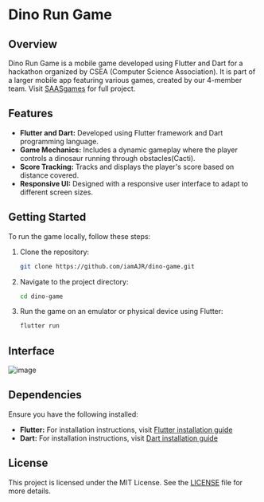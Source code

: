 # Dino Run Game

## Overview
Dino Run Game is a mobile game developed using Flutter and Dart for a hackathon organized by CSEA (Computer Science Association). It is part of a larger mobile app featuring various games, created by our 4-member team.
Visit [SAASgames](https://github.com/abhinandhp/saas_games) for full project.

## Features
- **Flutter and Dart:** Developed using Flutter framework and Dart programming language.
- **Game Mechanics:** Includes a dynamic gameplay where the player controls a dinosaur running through obstacles(Cacti).
- **Score Tracking:** Tracks and displays the player's score based on distance covered.
- **Responsive UI:** Designed with a responsive user interface to adapt to different screen sizes.

## Getting Started
To run the game locally, follow these steps:
1. Clone the repository:
   ```bash
   git clone https://github.com/iamAJR/dino-game.git
   ```
2. Navigate to the project directory:
   ```bash
   cd dino-game
   ```
3. Run the game on an emulator or physical device using Flutter:
   ```bash
   flutter run
   ```

## Interface 

![image](https://github.com/iamAJR/dino-game/assets/115625957/a346e702-2122-41c2-a1a0-e5abce1905e3)


## Dependencies
Ensure you have the following installed:
- **Flutter:** For installation instructions, visit [Flutter installation guide](https://flutter.dev/docs/get-started/install)
- **Dart:** For installation instructions, visit [Dart installation guide](https://dart.dev/get-dart)


## License
This project is licensed under the MIT License. See the [LICENSE](LICENSE) file for more details.

